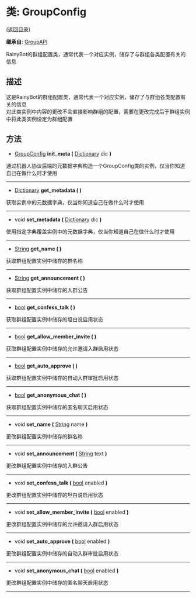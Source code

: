 # 类: GroupConfig  
[(返回目录)](README.md)  
  
**继承自:** [GroupAPI](GroupAPI.md)  
  
RainyBot的群组配置类，通常代表一个对应实例，储存了与群组各类配置有关的信息  
  
## 描述  
  
这是RainyBot的群组配置类，通常代表一个对应实例，储存了与群组各类配置有关的信息   
对此类实例中内容的更改不会直接影响群组的配置，需要在更改完成后于群组实例中将此类实例设定为群组配置  
  
## 方法 
  
- [GroupConfig](GroupConfig.md) **init_meta (** [Dictionary](https://docs.godotengine.org/en/latest/classes/class_dictionary.html) dic **)**  
  
通过机器人协议后端的元数据字典构造一个GroupConfig类的实例，仅当你知道自己在做什么时才使用  
  
---  
  
- [Dictionary](https://docs.godotengine.org/en/latest/classes/class_dictionary.html) **get_metadata ( )**  
  
获取实例中的元数据字典，仅当你知道自己在做什么时才使用  
  
---  
  
- void **set_metadata (** [Dictionary](https://docs.godotengine.org/en/latest/classes/class_dictionary.html) dic **)**  
  
使用指定字典覆盖实例中的元数据字典，仅当你知道自己在做什么时才使用  
  
---  
  
- [String](https://docs.godotengine.org/en/latest/classes/class_string.html) **get_name ( )**  
  
获取群组配置实例中储存的群名称  
  
---  
  
- [String](https://docs.godotengine.org/en/latest/classes/class_string.html) **get_announcement ( )**  
  
获取群组配置实例中储存的入群公告  
  
---  
  
- [bool](https://docs.godotengine.org/en/latest/classes/class_bool.html) **get_confess_talk ( )**  
  
获取群组配置实例中储存的坦白说启用状态  
  
---  
  
- [bool](https://docs.godotengine.org/en/latest/classes/class_bool.html) **get_allow_member_invite ( )**  
  
获取群组配置实例中储存的允许邀请入群启用状态  
  
---  
  
- [bool](https://docs.godotengine.org/en/latest/classes/class_bool.html) **get_auto_approve ( )**  
  
获取群组配置实例中储存的自动入群审批启用状态  
  
---  
  
- [bool](https://docs.godotengine.org/en/latest/classes/class_bool.html) **get_anonymous_chat ( )**  
  
获取群组配置实例中储存的匿名聊天启用状态  
  
---  
  
- void **set_name (** [String](https://docs.godotengine.org/en/latest/classes/class_string.html) name **)**  
  
更改群组配置实例中储存的群名称  
  
---  
  
- void **set_announcement (** [String](https://docs.godotengine.org/en/latest/classes/class_string.html) text **)**  
  
更改群组配置实例中储存的入群公告  
  
---  
  
- void **set_confess_talk (** [bool](https://docs.godotengine.org/en/latest/classes/class_bool.html) enabled **)**  
  
更改群组配置实例中储存的坦白说启用状态  
  
---  
  
- void **set_allow_member_invite (** [bool](https://docs.godotengine.org/en/latest/classes/class_bool.html) enabled **)**  
  
更改群组配置实例中储存的允许邀请入群启用状态  
  
---  
  
- void **set_auto_approve (** [bool](https://docs.godotengine.org/en/latest/classes/class_bool.html) enabled **)**  
  
更改群组配置实例中储存的自动入群审批启用状态  
  
---  
  
- void **set_anonymous_chat (** [bool](https://docs.godotengine.org/en/latest/classes/class_bool.html) enabled **)**  
  
更改群组配置实例中储存的匿名聊天启用状态  
  
---  
  


